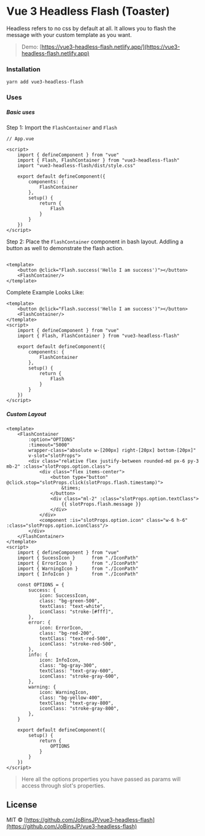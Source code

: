# Vue 3 Headless Flash (Toaster)

Headless refers to no css by default at all. It allows you to flash the message with your custom template as you want.

> Demo: [https://vue3-headless-flash.netlify.app/](https://vue3-headless-flash.netlify.app)

### Installation

```shell
yarn add vue3-headless-flash
```

### Uses

##### Basic uses

Step 1: Import the `FlashContainer` and `Flash`

```vue
// App.vue

<script>
    import { defineComponent } from "vue"
    import { Flash, FlashContainer } from "vue3-headless-flash"
    import "vue3-headless-flash/dist/style.css"

    export default defineComponent({
        components: {
            FlashContainer
        },
        setup() {
            return {
                Flash
            }
        }
    })
</script>
```
Step 2: Place the `FlashContainer` component in bash layout. Addling a button as well to demonstrate the flash action.

```vue

<template>
    <button @click="Flash.success('Hello I am success')"></button>
    <FlashContainer/>
</template>
```


Complete Example Looks Like:

```vue
<template>
    <button @click="Flash.success('Hello I am success')"></button>
    <FlashContainer/>
</template>
<script>
    import { defineComponent } from "vue"
    import { Flash, FlashContainer } from "vue3-headless-flash"

    export default defineComponent({
        components: {
            FlashContainer
        },
        setup() {
            return {
                Flash
            }
        }
    })
</script>
```

##### Custom Layout

```vue
<template>
    <FlashContainer
        :option="OPTIONS"
        :timeout="5000"
        wrapper-class="absolute w-[200px] right-[20px] bottom-[20px]"
        v-slot="slotProps">
        <div class="relative flex justify-between rounded-md px-6 py-3 mb-2" :class="slotProps.option.class">
            <div class="flex items-center">
                <button type="button" @click.stop="slotProps.click(slotProps.flash.timestamp)">
                    &times;
                </button>
                <div class="ml-2" :class="slotProps.option.textClass">
                    {{ slotProps.flash.message }}
                </div>
            </div>
            <component :is="slotProps.option.icon" class="w-6 h-6" :class="slotProps.option.iconClass"/>
        </div>
    </FlashContainer>
</template>
<script>
    import { defineComponent } from "vue"
    import { SucessIcon }      from "./IconPath"
    import { ErrorIcon }       from "./IconPath"
    import { WarningIcon }     from "./IconPath"
    import { InfoIcon }        from "./IconPath"

    const OPTIONS = {
        success: {
            icon: SuccessIcon,
            class: "bg-green-500",
            textClass: "text-white",
            iconClass: "stroke-[#fff]",
        },
        error: {
            icon: ErrorIcon,
            class: "bg-red-200",
            textClass: "text-red-500",
            iconClass: "stroke-red-500",
        },
        info: {
            icon: InfoIcon,
            class: "bg-gray-300",
            textClass: "text-gray-600",
            iconClass: "stroke-gray-600",
        },
        warning: {
            icon: WarningIcon,
            class: "bg-yellow-400",
            textClass: "text-gray-800",
            iconClass: "stroke-gray-800",
        },
    }

    export default defineComponent({
        setup() {
            return {
                OPTIONS
            }
        }
    })
</script>
```
> Here all the options properties you have passed as params will access through slot's properties.
## License

MIT © [https://github.com/JoBinsJP/vue3-headless-flash](https://github.com/JoBinsJP/vue3-headless-flash)
